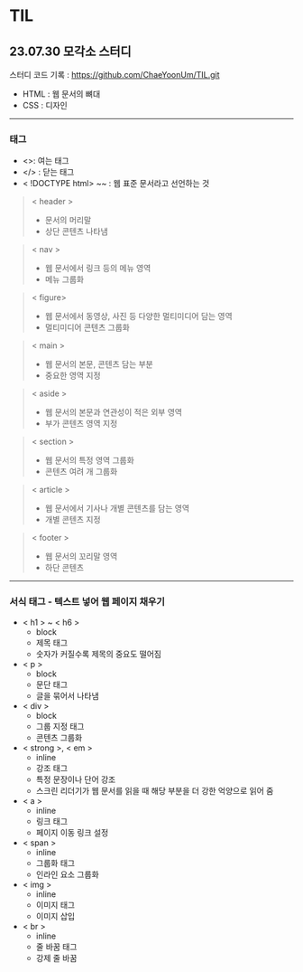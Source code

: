 # TIL

## 23.07.30 모각소 스터디
스터디 코드 기록 : https://github.com/ChaeYoonUm/TIL.git

- HTML : 웹 문서의 뼈대
- CSS : 디자인

---

### 태그

- <>: 여는 태그
- </> : 닫는 태그
- < !DOCTYPE html> ~~ </hmtl>: 웹 표준 문서라고 선언하는 것
> < header > 
> - 문서의 머리말 
> - 상단 콘텐츠 나타냄

>< nav > 
> - 웹 문서에서 링크 등의 메뉴 영역
> - 메뉴 그룹화

> < figure> 
> - 웹 문서에서 동영상, 사진 등 다양한 멀티미디어 담는 영역
> - 멀티미디어 콘텐츠 그룹화

>< main > 
> - 웹 문서의 본문, 콘텐츠 담는 부분
> - 중요한 영역 지정

>< aside > 
> - 웹 문서의 본문과 연관성이 적은 외부 영역
> - 부가 콘텐츠 영역 지정

>< section > 
> - 웹 문서의 특정 영역 그룹화
> - 콘텐츠 여려 개 그룹화

>< article > 
> - 웹 문서에서 기사나 개별 콘텐츠를 담는 영역
> - 개별 콘텐츠 지정

>< footer > 
> - 웹 문서의 꼬리말 영역
> - 하단 콘텐츠

---
### 서식 태그 - 텍스트 넣어 웹 페이지 채우기
 - < h1 > ~ < h6 > 
   - block
   - 제목 태그
   - 숫자가 커질수록 제목의 중요도 떨어짐
 - < p >
   - block
   - 문단 태그
   - 글을 묶어서 나타냄
 - < div >
   - block
   - 그룹 지정 태그
   - 콘텐츠 그룹화
 - < strong >, < em >
   - inline
   - 강조 태그
   - 특정 문장이나 단어 강조
   - 스크린 리더기가 웹 문서를 읽을 때 해당 부분을 더 강한 억양으로 읽어 줌
 - < a >
   - inline
   - 링크 태그
   - 페이지 이동 링크 설정
 - < span >
   - inline
   - 그룹화 태그
   - 인라인 요소 그룹화
 - < img >
   - inline
   - 이미지 태그
   - 이미지 삽입
 - < br >
   - inline
   - 줄 바꿈 태그
   - 강제 줄 바꿈
